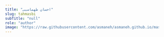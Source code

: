 ```yaml
--- 
title: "احسان طهماسبی" 
slug: tahmasbi 
subTitle: "null" 
role: "author" 
image: "https://raw.githubusercontent.com/asmaneh/asmaneh.github.io/master/assets/img/authors/tahmasbi.jfif" 
--- 
```

